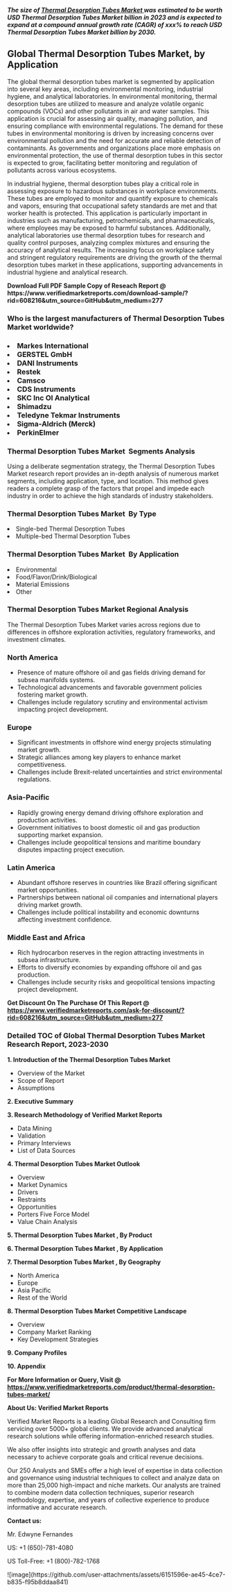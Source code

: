 <p><em><strong>The size of <a href="https://www.verifiedmarketreports.com/download-sample/?rid=608216&utm_source=GitHub&utm_medium=277" target="_blank">Thermal Desorption Tubes Market </a> was estimated to be worth USD Thermal Desorption Tubes Market  billion in 2023 and is expected to expand at a compound annual growth rate (CAGR) of xxx% to reach USD Thermal Desorption Tubes Market  billion by 2030.</strong></em><br /><h2>Global Thermal Desorption Tubes Market, by Application</h2><p>The global thermal desorption tubes market is segmented by application into several key areas, including environmental monitoring, industrial hygiene, and analytical laboratories. In environmental monitoring, thermal desorption tubes are utilized to measure and analyze volatile organic compounds (VOCs) and other pollutants in air and water samples. This application is crucial for assessing air quality, managing pollution, and ensuring compliance with environmental regulations. The demand for these tubes in environmental monitoring is driven by increasing concerns over environmental pollution and the need for accurate and reliable detection of contaminants. As governments and organizations place more emphasis on environmental protection, the use of thermal desorption tubes in this sector is expected to grow, facilitating better monitoring and regulation of pollutants across various ecosystems.</p><p>In industrial hygiene, thermal desorption tubes play a critical role in assessing exposure to hazardous substances in workplace environments. These tubes are employed to monitor and quantify exposure to chemicals and vapors, ensuring that occupational safety standards are met and that worker health is protected. This application is particularly important in industries such as manufacturing, petrochemicals, and pharmaceuticals, where employees may be exposed to harmful substances. Additionally, analytical laboratories use thermal desorption tubes for research and quality control purposes, analyzing complex mixtures and ensuring the accuracy of analytical results. The increasing focus on workplace safety and stringent regulatory requirements are driving the growth of the thermal desorption tubes market in these applications, supporting advancements in industrial hygiene and analytical research.</p></p><p id="" class=""><strong>Download Full PDF Sample Copy of Reseach Report @ <a target="">https://www.verifiedmarketreports.com/download-sample/?rid=608216&utm_source=GitHub&utm_medium=277</a></strong></p><h3 id="" class="">Who is the largest manufacturers of&nbsp;Thermal Desorption Tubes Market  worldwide?</h3><h3 class=""></Li><Li>Markes International</Li><Li> GERSTEL GmbH</Li><Li> DANI Instruments</Li><Li> Restek</Li><Li> Camsco</Li><Li> CDS Instruments</Li><Li> SKC Inc OI Analytical</Li><Li> Shimadzu</Li><Li> Teledyne Tekmar Instruments</Li><Li> Sigma-Aldrich (Merck)</Li><Li> PerkinElmer</h3><h3 id="" class="">Thermal Desorption Tubes Market &nbsp;Segments Analysis</h3><p id="" class="">Using a deliberate segmentation strategy, the Thermal Desorption Tubes Market  research report provides an in-depth analysis of numerous market segments, including application, type, and location. This method gives readers a complete grasp of the factors that propel and impede each industry in order to achieve the high standards of industry stakeholders.</p><h3 id="" class="">Thermal Desorption Tubes Market &nbsp;By Type</h3><p></Li><Li>Single-bed Thermal Desorption Tubes</Li><Li> Multiple-bed Thermal Desorption Tubes</p><h3 id="" class="">Thermal Desorption Tubes Market &nbsp;By Application</h3><p class=""></Li><Li>Environmental</Li><Li> Food/Flavor/Drink/Biological</Li><Li> Material Emissions</Li><Li> Other</p><h3 id="" class="">Thermal Desorption Tubes Market  Regional Analysis</h3><p id="" class="">The Thermal Desorption Tubes Market  varies across regions due to differences in offshore exploration activities, regulatory frameworks, and investment climates.</p><h3 id="" class="">North America</h3><ul><li>Presence of mature offshore oil and gas fields driving demand for subsea manifolds systems.</li><li>Technological advancements and favorable government policies fostering market growth.</li><li>Challenges include regulatory scrutiny and environmental activism impacting project development.</li></ul><h3 id="" class="">Europe</h3><ul><li>Significant investments in offshore wind energy projects stimulating market growth.</li><li>Strategic alliances among key players to enhance market competitiveness.</li><li>Challenges include Brexit-related uncertainties and strict environmental regulations.</li></ul><h3 id="" class="">Asia-Pacific</h3><ul><li>Rapidly growing energy demand driving offshore exploration and production activities.</li><li>Government initiatives to boost domestic oil and gas production supporting market expansion.</li><li>Challenges include geopolitical tensions and maritime boundary disputes impacting project execution.</li></ul><h3 id="" class="">Latin America</h3><ul><li>Abundant offshore reserves in countries like Brazil offering significant market opportunities.</li><li>Partnerships between national oil companies and international players driving market growth.</li><li>Challenges include political instability and economic downturns affecting investment confidence.</li></ul><h3 id="" class="">Middle East and Africa</h3><ul><li>Rich hydrocarbon reserves in the region attracting investments in subsea infrastructure.</li><li>Efforts to diversify economies by expanding offshore oil and gas production.</li><li>Challenges include security risks and geopolitical tensions impacting project development.</li></ul><p id="" class=""><strong>Get Discount On The Purchase Of This Report @ <a href="https://www.verifiedmarketreports.com/ask-for-discount/?rid=608216&utm_source=GitHub&utm_medium=277" target="_blank">https://www.verifiedmarketreports.com/ask-for-discount/?rid=608216&utm_source=GitHub&utm_medium=277</a></strong></p><h3 id="" class="">Detailed TOC of Global Thermal Desorption Tubes Market  Research Report, 2023-2030</h3><p id="" class=""><strong>1. Introduction of the Thermal Desorption Tubes Market </strong></p><ul><li>Overview of the Market</li><li>Scope of Report</li><li>Assumptions</li></ul><p id="" class=""><strong>2. Executive Summary</strong></p><p id="" class=""><strong>3. Research Methodology of Verified Market Reports</strong></p><ul><li>Data Mining</li><li>Validation</li><li>Primary Interviews</li><li>List of Data Sources</li></ul><p id="" class=""><strong>4. Thermal Desorption Tubes Market  Outlook</strong></p><ul><li>Overview</li><li>Market Dynamics</li><li>Drivers</li><li>Restraints</li><li>Opportunities</li><li>Porters Five Force Model</li><li>Value Chain Analysis</li></ul><p id="" class=""><strong>5. Thermal Desorption Tubes Market , By Product</strong></p><p id="" class=""><strong>6. Thermal Desorption Tubes Market , By Application</strong></p><p id="" class=""><strong>7. Thermal Desorption Tubes Market , By Geography</strong></p><ul><li>North America</li><li>Europe</li><li>Asia Pacific</li><li>Rest of the World</li></ul><p id="" class=""><strong>8. Thermal Desorption Tubes Market  Competitive Landscape</strong></p><ul><li>Overview</li><li>Company Market Ranking</li><li>Key Development Strategies</li></ul><p id="" class=""><strong>9. Company Profiles</strong></p><p id="" class=""><strong>10. Appendix</strong></p><p id="" class=""><strong>For More Information or Query, Visit @ <a href="https://www.verifiedmarketreports.com/product/thermal-desorption-tubes-market/" target="_blank">https://www.verifiedmarketreports.com/product/thermal-desorption-tubes-market/</a></strong></p><p id="" class=""><strong>About Us: Verified Market Reports</strong></p><p id="" class="">Verified Market Reports is a leading Global Research and Consulting firm servicing over 5000+ global clients. We provide advanced analytical research solutions while offering information-enriched research studies.</p><p id="" class="">We also offer insights into strategic and growth analyses and data necessary to achieve corporate goals and critical revenue decisions.</p><p id="" class="">Our 250 Analysts and SMEs offer a high level of expertise in data collection and governance using industrial techniques to collect and analyze data on more than 25,000 high-impact and niche markets. Our analysts are trained to combine modern data collection techniques, superior research methodology, expertise, and years of collective experience to produce informative and accurate research.</p><p id="" class=""><strong>Contact us:</strong></p><p id="" class="">Mr. Edwyne Fernandes</p><p id="" class="">US: +1 (650)-781-4080</p><p id="" class="">US Toll-Free: +1 (800)-782-1768</p>
![image](https://github.com/user-attachments/assets/6151596e-ae45-4ce7-b835-f95b8ddaa841)
